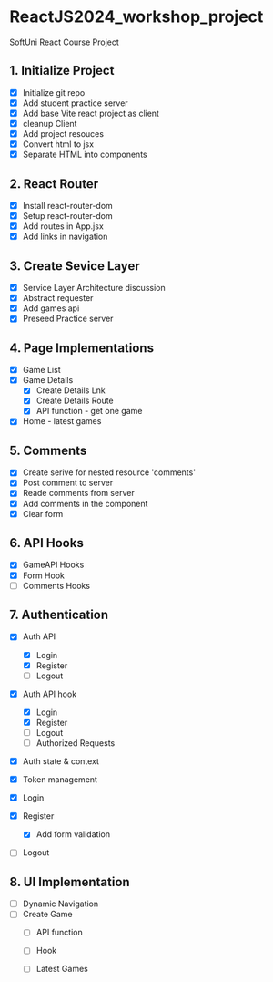 # ReactJS2024_workshop_project
SoftUni React Course Project

## 1. Initialize Project
- [x] Initialize git repo
- [x] Add student practice server
- [x] Add base Vite react project as client
- [x] cleanup Client
- [x] Add project resouces
- [x] Convert html to jsx
- [x] Separate HTML into components

## 2. React Router
- [x] Install react-router-dom
- [x] Setup react-router-dom
- [x] Add routes in App.jsx
- [x] Add links in navigation

## 3. Create Sevice Layer
- [x] Service Layer Architecture discussion
- [x] Abstract requester
- [x] Add games api
- [x] Preseed Practice server

## 4. Page Implementations
- [x] Game List
- [x] Game Details 
  - [x] Create Details Lnk
  - [x] Create Details Route
  - [x] API function - get one game
- [x] Home - latest games

## 5. Comments
- [x] Create serive for nested resource 'comments'
- [x] Post comment to server
- [x] Reade comments from server
- [x] Add comments in the component
- [x] Clear form

## 6. API Hooks
- [x] GameAPI Hooks
- [x] Form Hook
- [ ] Comments Hooks

## 7. Authentication
- [x] Auth API
  - [x] Login
  - [x] Register
  - [ ] Logout
- [x] Auth API hook
  - [x] Login
  - [x] Register
  - [ ] Logout
  - [ ] Authorized Requests
- [x] Auth state & context
- [x] Token management
- [x] Login
- [x] Register
  - [x] Add form validation
- [ ] Logout


## 8. UI Implementation
- [ ] Dynamic Navigation
- [ ] Create Game
  - [ ] API function
  - [ ] Hook
  - [ ] Latest Games
  